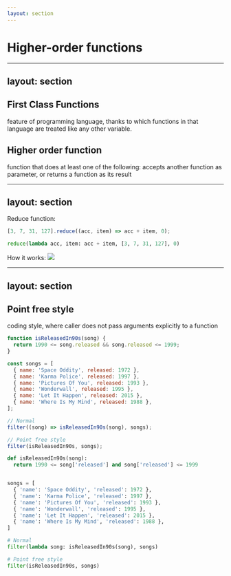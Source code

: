 ```yaml
---
layout: section
---
```


# Higher-order functions

---
layout: section
---

<v-click>

## First Class Functions 

feature of programming language, thanks to which functions in that language are treated like any other variable.

</v-click>

<div class="my-25"></div>

<v-click>

## Higher order function

function that does at least one of the following: accepts another function as parameter, or returns a function as its result

</v-click>


---
layout: section
---

<div class="text-left">
<v-clicks>
<div>
Reduce function:
<div class="grid gap-4 grid-cols-2">

```js
[3, 7, 31, 127].reduce((acc, item) => acc + item, 0);
```

```python
reduce(lambda acc, item: acc + item, [3, 7, 31, 127], 0)
```

</div>
</div>
<div>

How it works:
<img  class="pt-2" src="/assets/reduce.gif"/>

</div>
</v-clicks>
</div>

---
layout: section
---

<v-click>

## Point free style 

coding style, where caller does not pass arguments explicitly to a function

</v-click>
<v-click>
<div class="grid gap-4 grid-cols-2">

```javascript
function isReleasedIn90s(song) {
  return 1990 <= song.released && song.released <= 1999;
}

const songs = [
  { name: 'Space Oddity', released: 1972 },
  { name: 'Karma Police', released: 1997 },
  { name: 'Pictures Of You', released: 1993 },
  { name: 'Wonderwall', released: 1995 },
  { name: 'Let It Happen', released: 2015 },
  { name: 'Where Is My Mind', released: 1988 },
];

// Normal
filter((song) => isReleasedIn90s(song), songs);

// Point free style
filter(isReleasedIn90s, songs);

```

```python
def isReleasedIn90s(song):
  return 1990 <= song['released'] and song['released'] <= 1999


songs = [
  { 'name': 'Space Oddity', 'released': 1972 },
  { 'name': 'Karma Police', 'released': 1997 },
  { 'name': 'Pictures Of You', 'released': 1993 },
  { 'name': 'Wonderwall', 'released': 1995 },
  { 'name': 'Let It Happen', 'released': 2015 },
  { 'name': 'Where Is My Mind', 'released': 1988 },
]

# Normal
filter(lambda song: isReleasedIn90s(song), songs)

# Point free style
filter(isReleasedIn90s, songs)
```
</div>
</v-click>
